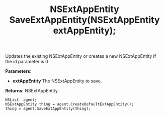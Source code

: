 ﻿---
uid: crmscript_ref_NSListAgent_SaveExtAppEntity
title: NSExtAppEntity SaveExtAppEntity(NSExtAppEntity extAppEntity);
intellisense: NSListAgent.SaveExtAppEntity
keywords: NSListAgent, SaveExtAppEntity
so.topic: reference
---
	  
Updates the existing NSExtAppEntity or creates a new NSExtAppEntity if the id parameter is 0
	  
**Parameters**:
 - **extAppEntity** The NSExtAppEntity to save.

**Returns:** NSExtAppEntity

```crmscript
NSList  agent;
NSExtAppEntity thing = agent.CreateDefaultExtAppEntity();
thing = agent.SaveExtAppEntity(thing);
```

